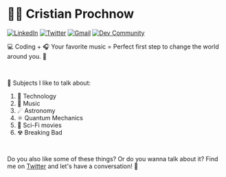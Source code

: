 # 🧑🏼 Cristian Prochnow

[![LinkedIn][linkedin-shield]][linkedin-url]
[![Twitter][twitter-shield]][twitter-url]
[![Gmail][gmail-shield]][gmail-url]
[![Dev Community][dev-community-shield]][dev-community-url]

💻 Coding + 🎧 Your favorite music = Perfect first step to change the world around you. 🎉

<br />

💬 Subjects I like to talk about:

1. 👾 Technology
2. 🎵 Music
3. ☄ Astronomy
4. ⚛ Quantum Mechanics
5. 🍿 Sci-Fi movies
6. ☢ Breaking Bad

<br />

Do you also like some of these things? Or do you wanna talk about it? Find me on [Twitter][twitter-url] and let's have a conversation! 🚀

[linkedin-shield]: https://img.shields.io/badge/-Cristian_Prochnow-black.svg?style=flat&logo=linkedin&colorB=0077b4
[linkedin-url]: https://linkedin.com/in/cristianprochnow
[twitter-shield]: https://img.shields.io/badge/-@crisprochnow-black.svg?style=flat&logo=twitter&logoColor=white&colorB=1b9deb
[twitter-url]: https://twitter.com/crisprochnow
[dev-community-shield]: https://img.shields.io/badge/-@cristianprochnow-black.svg?style=flat&logo=dev.to&logoColor=white&colorB=000
[dev-community-url]: https://dev.to/cristianprochnow
[gmail-shield]: https://img.shields.io/badge/-cristianprochnow@gmail.com-black.svg?style=flat&logo=gmail&logoColor=white&colorB=da4638
[gmail-url]: mailto:cristianprochnow@gmail.com
